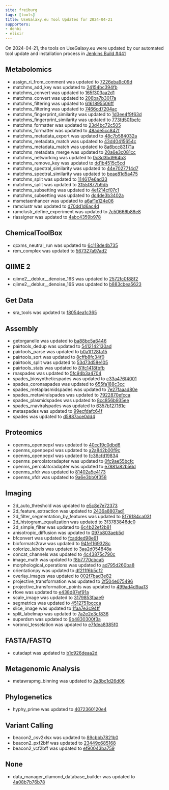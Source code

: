 ```yaml
---
site: freiburg
tags: [tools]
title: UseGalaxy.eu Tool Updates for 2024-04-21
supporters:
- denbi
- elixir
---
```


On 2024-04-21, the tools on UseGalaxy.eu were updated by our automated tool update and installation process in [Jenkins Build #441](https://build.galaxyproject.eu/job/usegalaxy-eu/job/install-tools/#441/)


## Metabolomics

- assign_ri_from_comment was updated to [7226eba9c09d](https://toolshed.g2.bx.psu.edu/view/recetox/assign_ri_from_comment/7226eba9c09d)
- matchms_add_key was updated to [24154bc394fb](https://toolshed.g2.bx.psu.edu/view/recetox/matchms_add_key/24154bc394fb)
- matchms_convert was updated to [165f303aa2d1](https://toolshed.g2.bx.psu.edu/view/recetox/matchms_convert/165f303aa2d1)
- matchms_convert was updated to [206ba7b3017a](https://toolshed.g2.bx.psu.edu/view/recetox/matchms_convert/206ba7b3017a)
- matchms_filtering was updated to [6161895506ff](https://toolshed.g2.bx.psu.edu/view/recetox/matchms_filtering/6161895506ff)
- matchms_filtering was updated to [7466cd7204ac](https://toolshed.g2.bx.psu.edu/view/recetox/matchms_filtering/7466cd7204ac)
- matchms_fingerprint_similarity was updated to [1d3ee4f9f63d](https://toolshed.g2.bx.psu.edu/view/recetox/matchms_fingerprint_similarity/1d3ee4f9f63d)
- matchms_fingerprint_similarity was updated to [773fd501befc](https://toolshed.g2.bx.psu.edu/view/recetox/matchms_fingerprint_similarity/773fd501befc)
- matchms_formatter was updated to [23d4bc72c505](https://toolshed.g2.bx.psu.edu/view/recetox/matchms_formatter/23d4bc72c505)
- matchms_formatter was updated to [48ade5cc847f](https://toolshed.g2.bx.psu.edu/view/recetox/matchms_formatter/48ade5cc847f)
- matchms_metadata_export was updated to [48c7b584032a](https://toolshed.g2.bx.psu.edu/view/recetox/matchms_metadata_export/48c7b584032a)
- matchms_metadata_match was updated to [43d40415654c](https://toolshed.g2.bx.psu.edu/view/recetox/matchms_metadata_match/43d40415654c)
- matchms_metadata_match was updated to [8a6bcc83171a](https://toolshed.g2.bx.psu.edu/view/recetox/matchms_metadata_match/8a6bcc83171a)
- matchms_metadata_merge was updated to [20a6e3c081cc](https://toolshed.g2.bx.psu.edu/view/recetox/matchms_metadata_merge/20a6e3c081cc)
- matchms_networking was updated to [0c8d3bd964b3](https://toolshed.g2.bx.psu.edu/view/recetox/matchms_networking/0c8d3bd964b3)
- matchms_remove_key was updated to [dd1b4515c5cd](https://toolshed.g2.bx.psu.edu/view/recetox/matchms_remove_key/dd1b4515c5cd)
- matchms_spectral_similarity was updated to [44e7027714d7](https://toolshed.g2.bx.psu.edu/view/recetox/matchms_spectral_similarity/44e7027714d7)
- matchms_spectral_similarity was updated to [beae81d5a475](https://toolshed.g2.bx.psu.edu/view/recetox/matchms_spectral_similarity/beae81d5a475)
- matchms_split was updated to [114617e6ad33](https://toolshed.g2.bx.psu.edu/view/recetox/matchms_split/114617e6ad33)
- matchms_split was updated to [3155f877b9d5](https://toolshed.g2.bx.psu.edu/view/recetox/matchms_split/3155f877b9d5)
- matchms_subsetting was updated to [4ef214cf07c1](https://toolshed.g2.bx.psu.edu/view/recetox/matchms_subsetting/4ef214cf07c1)
- matchms_subsetting was updated to [dc4de3b3402a](https://toolshed.g2.bx.psu.edu/view/recetox/matchms_subsetting/dc4de3b3402a)
- msmetaenhancer was updated to [a6af1e124e06](https://toolshed.g2.bx.psu.edu/view/recetox/msmetaenhancer/a6af1e124e06)
- ramclustr was updated to [d70dd1d6ac4d](https://toolshed.g2.bx.psu.edu/view/recetox/ramclustr/d70dd1d6ac4d)
- ramclustr_define_experiment was updated to [7c50666b88e8](https://toolshed.g2.bx.psu.edu/view/recetox/ramclustr_define_experiment/7c50666b88e8)
- riassigner was updated to [4abc4359b978](https://toolshed.g2.bx.psu.edu/view/recetox/riassigner/4abc4359b978)

## ChemicalToolBox

- qcxms_neutral_run was updated to [6c118de4b735](https://toolshed.g2.bx.psu.edu/view/recetox/qcxms_neutral_run/6c118de4b735)
- rem_complex was updated to [567327a97ad2](https://toolshed.g2.bx.psu.edu/view/recetox/rem_complex/567327a97ad2)

## QIIME 2

- qiime2__deblur__denoise_16S was updated to [2572fc0f88f2](https://toolshed.g2.bx.psu.edu/view/q2d2/qiime2__deblur__denoise_16S/2572fc0f88f2)
- qiime2__deblur__denoise_16S was updated to [b883cbea5623](https://toolshed.g2.bx.psu.edu/view/q2d2/qiime2__deblur__denoise_16S/b883cbea5623)

## Get Data

- sra_tools was updated to [f8054ea1c365](https://toolshed.g2.bx.psu.edu/view/iuc/sra_tools/f8054ea1c365)

## Assembly

- getorganelle was updated to [ba88bc5a6446](https://toolshed.g2.bx.psu.edu/view/iuc/getorganelle/ba88bc5a6446)
- pairtools_dedup was updated to [5412142130ad](https://toolshed.g2.bx.psu.edu/view/iuc/pairtools_dedup/5412142130ad)
- pairtools_parse was updated to [b0a1f128fa15](https://toolshed.g2.bx.psu.edu/view/iuc/pairtools_parse/b0a1f128fa15)
- pairtools_sort was updated to [8cffb8fc34f0](https://toolshed.g2.bx.psu.edu/view/iuc/pairtools_sort/8cffb8fc34f0)
- pairtools_split was updated to [53d73d58e105](https://toolshed.g2.bx.psu.edu/view/iuc/pairtools_split/53d73d58e105)
- pairtools_stats was updated to [81fc1418fbfb](https://toolshed.g2.bx.psu.edu/view/iuc/pairtools_stats/81fc1418fbfb)
- rnaspades was updated to [5fc94b3a4704](https://toolshed.g2.bx.psu.edu/view/iuc/rnaspades/5fc94b3a4704)
- spades_biosyntheticspades was updated to [c33a476f4001](https://toolshed.g2.bx.psu.edu/view/iuc/spades_biosyntheticspades/c33a476f4001)
- spades_coronaspades was updated to [655fa188c3cc](https://toolshed.g2.bx.psu.edu/view/iuc/spades_coronaspades/655fa188c3cc)
- spades_metaplasmidspades was updated to [7e27faaad80e](https://toolshed.g2.bx.psu.edu/view/iuc/spades_metaplasmidspades/7e27faaad80e)
- spades_metaviralspades was updated to [7922870efcca](https://toolshed.g2.bx.psu.edu/view/iuc/spades_metaviralspades/7922870efcca)
- spades_plasmidspades was updated to [8cc856b935ee](https://toolshed.g2.bx.psu.edu/view/iuc/spades_plasmidspades/8cc856b935ee)
- spades_rnaviralspades was updated to [6357b127161e](https://toolshed.g2.bx.psu.edu/view/iuc/spades_rnaviralspades/6357b127161e)
- metaspades was updated to [99ecfdafc64f](https://toolshed.g2.bx.psu.edu/view/nml/metaspades/99ecfdafc64f)
- spades was updated to [d5887ace0dd4](https://toolshed.g2.bx.psu.edu/view/nml/spades/d5887ace0dd4)

## Proteomics

- openms_openpepxl was updated to [40cc19c0dbd6](https://toolshed.g2.bx.psu.edu/view/galaxyp/openms_openpepxl/40cc19c0dbd6)
- openms_openpepxl was updated to [a2a842b00f9c](https://toolshed.g2.bx.psu.edu/view/galaxyp/openms_openpepxl/a2a842b00f9c)
- openms_openpepxl was updated to [fc36cfd19834](https://toolshed.g2.bx.psu.edu/view/galaxyp/openms_openpepxl/fc36cfd19834)
- openms_percolatoradapter was updated to [0fc9ae55bcfc](https://toolshed.g2.bx.psu.edu/view/galaxyp/openms_percolatoradapter/0fc9ae55bcfc)
- openms_percolatoradapter was updated to [e7881a82b56d](https://toolshed.g2.bx.psu.edu/view/galaxyp/openms_percolatoradapter/e7881a82b56d)
- openms_xfdr was updated to [81402a5e4173](https://toolshed.g2.bx.psu.edu/view/galaxyp/openms_xfdr/81402a5e4173)
- openms_xfdr was updated to [9a6e3bb0f358](https://toolshed.g2.bx.psu.edu/view/galaxyp/openms_xfdr/9a6e3bb0f358)

## Imaging

- 2d_auto_threshold was updated to [e5c8e7e72373](https://toolshed.g2.bx.psu.edu/view/imgteam/2d_auto_threshold/e5c8e7e72373)
- 2d_feature_extraction was updated to [2436a8807ad1](https://toolshed.g2.bx.psu.edu/view/imgteam/2d_feature_extraction/2436a8807ad1)
- 2d_filter_segmentation_by_features was updated to [8f76184ca03f](https://toolshed.g2.bx.psu.edu/view/imgteam/2d_filter_segmentation_by_features/8f76184ca03f)
- 2d_histogram_equalization was updated to [3f3783846dc0](https://toolshed.g2.bx.psu.edu/view/imgteam/2d_histogram_equalization/3f3783846dc0)
- 2d_simple_filter was updated to [6c4b22ef2b81](https://toolshed.g2.bx.psu.edu/view/imgteam/2d_simple_filter/6c4b22ef2b81)
- anisotropic_diffusion was updated to [097b803aeb5d](https://toolshed.g2.bx.psu.edu/view/imgteam/anisotropic_diffusion/097b803aeb5d)
- bfconvert was updated to [fcadded98e61](https://toolshed.g2.bx.psu.edu/view/imgteam/bfconvert/fcadded98e61)
- bioformats2raw was updated to [94fe1169328c](https://toolshed.g2.bx.psu.edu/view/imgteam/bioformats2raw/94fe1169328c)
- colorize_labels was updated to [3aa2d054848a](https://toolshed.g2.bx.psu.edu/view/imgteam/colorize_labels/3aa2d054848a)
- concat_channels was updated to [4c43875c790c](https://toolshed.g2.bx.psu.edu/view/imgteam/concat_channels/4c43875c790c)
- image_math was updated to [f8b7770cbca5](https://toolshed.g2.bx.psu.edu/view/imgteam/image_math/f8b7770cbca5)
- morphological_operations was updated to [ad795d260ba8](https://toolshed.g2.bx.psu.edu/view/imgteam/morphological_operations/ad795d260ba8)
- orientationpy was updated to [df211f6b5cf2](https://toolshed.g2.bx.psu.edu/view/imgteam/orientationpy/df211f6b5cf2)
- overlay_images was updated to [002f7bad3e82](https://toolshed.g2.bx.psu.edu/view/imgteam/overlay_images/002f7bad3e82)
- projective_transformation was updated to [2f504e075496](https://toolshed.g2.bx.psu.edu/view/imgteam/projective_transformation/2f504e075496)
- projective_transformation_points was updated to [499ad4d9aa13](https://toolshed.g2.bx.psu.edu/view/imgteam/projective_transformation_points/499ad4d9aa13)
- rfove was updated to [e438d87ef91a](https://toolshed.g2.bx.psu.edu/view/imgteam/rfove/e438d87ef91a)
- scale_image was updated to [3179853faae9](https://toolshed.g2.bx.psu.edu/view/imgteam/scale_image/3179853faae9)
- segmetrics was updated to [4512751bccca](https://toolshed.g2.bx.psu.edu/view/imgteam/segmetrics/4512751bccca)
- slice_image was updated to [1faa7e3c94ff](https://toolshed.g2.bx.psu.edu/view/imgteam/slice_image/1faa7e3c94ff)
- split_labelmap was updated to [7a2e2e3cf836](https://toolshed.g2.bx.psu.edu/view/imgteam/split_labelmap/7a2e2e3cf836)
- superdsm was updated to [9b4830300f3a](https://toolshed.g2.bx.psu.edu/view/imgteam/superdsm/9b4830300f3a)
- voronoi_tesselation was updated to [e7fdea8385f0](https://toolshed.g2.bx.psu.edu/view/imgteam/voronoi_tesselation/e7fdea8385f0)

## FASTA/FASTQ

- cutadapt was updated to [b1c926deaa2d](https://toolshed.g2.bx.psu.edu/view/lparsons/cutadapt/b1c926deaa2d)

## Metagenomic Analysis

- metawrapmg_binning was updated to [2a8bc1d26d06](https://toolshed.g2.bx.psu.edu/view/galaxy-australia/metawrapmg_binning/2a8bc1d26d06)

## Phylogenetics

- hyphy_prime was updated to [4072360120e4](https://toolshed.g2.bx.psu.edu/view/iuc/hyphy_prime/4072360120e4)

## Variant Calling

- beacon2_csv2xlsx was updated to [89cbbb7821b0](https://toolshed.g2.bx.psu.edu/view/iuc/beacon2_csv2xlsx/89cbbb7821b0)
- beacon2_pxf2bff was updated to [23449c685168](https://toolshed.g2.bx.psu.edu/view/iuc/beacon2_pxf2bff/23449c685168)
- beacon2_vcf2bff was updated to [ef90043ba759](https://toolshed.g2.bx.psu.edu/view/iuc/beacon2_vcf2bff/ef90043ba759)

## None

- data_manager_diamond_database_builder was updated to [4a08b7b76b78](https://toolshed.g2.bx.psu.edu/view/iuc/data_manager_diamond_database_builder/4a08b7b76b78)

